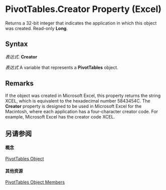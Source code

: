 
# PivotTables.Creator Property (Excel)

Returns a 32-bit integer that indicates the application in which this object was created. Read-only  **Long**.


## Syntax

 _表达式_. **Creator**

 _表达式_ A variable that represents a **PivotTables** object.


## Remarks

If the object was created in Microsoft Excel, this property returns the string XCEL, which is equivalent to the hexadecimal number 5843454C. The  **Creator** property is designed to be used in Microsoft Excel for the Macintosh, where each application has a four-character creator code. For example, Microsoft Excel has the creator code XCEL.


## 另请参阅


#### 概念


[PivotTables Object](5beb33ac-a0fb-3f78-8fdc-d05719512214.md)
#### 其他资源


[PivotTables Object Members](http://msdn.microsoft.com/library/c5b75c05-61a6-d791-790d-ec2a4e5047ae%28Office.15%29.aspx)